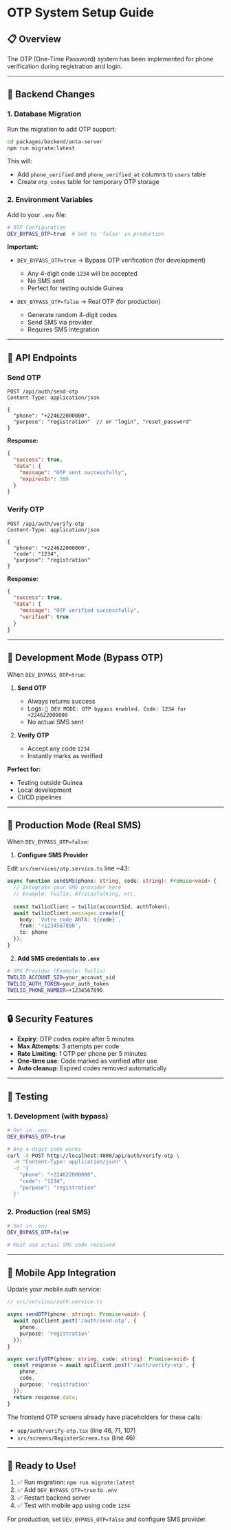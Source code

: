 # OTP System Setup Guide

## 📋 Overview

The OTP (One-Time Password) system has been implemented for phone verification during registration and login.

---

## 🔧 Backend Changes

### **1. Database Migration**

Run the migration to add OTP support:

```bash
cd packages/backend/anta-server
npm run migrate:latest
```

This will:
- Add `phone_verified` and `phone_verified_at` columns to `users` table
- Create `otp_codes` table for temporary OTP storage

### **2. Environment Variables**

Add to your `.env` file:

```bash
# OTP Configuration
DEV_BYPASS_OTP=true  # Set to 'false' in production
```

**Important:**
- `DEV_BYPASS_OTP=true` → Bypass OTP verification (for development)
  - Any 4-digit code `1234` will be accepted
  - No SMS sent
  - Perfect for testing outside Guinea
  
- `DEV_BYPASS_OTP=false` → Real OTP (for production)
  - Generate random 4-digit codes
  - Send SMS via provider
  - Requires SMS integration

---

## 📱 API Endpoints

### **Send OTP**

```http
POST /api/auth/send-otp
Content-Type: application/json

{
  "phone": "+224622000000",
  "purpose": "registration"  // or "login", "reset_password"
}
```

**Response:**
```json
{
  "success": true,
  "data": {
    "message": "OTP sent successfully",
    "expiresIn": 300
  }
}
```

### **Verify OTP**

```http
POST /api/auth/verify-otp
Content-Type: application/json

{
  "phone": "+224622000000",
  "code": "1234",
  "purpose": "registration"
}
```

**Response:**
```json
{
  "success": true,
  "data": {
    "message": "OTP verified successfully",
    "verified": true
  }
}
```

---

## 🎯 Development Mode (Bypass OTP)

When `DEV_BYPASS_OTP=true`:

1. **Send OTP**
   - Always returns success
   - Logs: `🔧 DEV MODE: OTP bypass enabled. Code: 1234 for +224622000000`
   - No actual SMS sent

2. **Verify OTP**
   - Accept any code `1234`
   - Instantly marks as verified

**Perfect for:**
- Testing outside Guinea
- Local development
- CI/CD pipelines

---

## 🚀 Production Mode (Real SMS)

When `DEV_BYPASS_OTP=false`:

1. **Configure SMS Provider**

Edit `src/services/otp.service.ts` line ~43:

```typescript
async function sendSMS(phone: string, code: string): Promise<void> {
  // Integrate your SMS provider here
  // Example: Twilio, AfricasTalking, etc.
  
  const twilioClient = twilio(accountSid, authToken);
  await twilioClient.messages.create({
    body: `Votre code ANTA: ${code}`,
    from: '+1234567890',
    to: phone
  });
}
```

2. **Add SMS credentials to `.env`**

```bash
# SMS Provider (Example: Twilio)
TWILIO_ACCOUNT_SID=your_account_sid
TWILIO_AUTH_TOKEN=your_auth_token
TWILIO_PHONE_NUMBER=+1234567890
```

---

## 🔒 Security Features

- **Expiry**: OTP codes expire after 5 minutes
- **Max Attempts**: 3 attempts per code
- **Rate Limiting**: 1 OTP per phone per 5 minutes
- **One-time use**: Code marked as verified after use
- **Auto cleanup**: Expired codes removed automatically

---

## 🧪 Testing

### **1. Development (with bypass)**

```bash
# Set in .env
DEV_BYPASS_OTP=true

# Any 4-digit code works
curl -X POST http://localhost:4000/api/auth/verify-otp \
  -H "Content-Type: application/json" \
  -d '{
    "phone": "+224622000000",
    "code": "1234",
    "purpose": "registration"
  }'
```

### **2. Production (real SMS)**

```bash
# Set in .env
DEV_BYPASS_OTP=false

# Must use actual SMS code received
```

---

## 📝 Mobile App Integration

Update your mobile auth service:

```typescript
// src/services/auth.service.ts

async sendOTP(phone: string): Promise<void> {
  await apiClient.post('/auth/send-otp', {
    phone,
    purpose: 'registration'
  });
}

async verifyOTP(phone: string, code: string): Promise<void> {
  const response = await apiClient.post('/auth/verify-otp', {
    phone,
    code,
    purpose: 'registration'
  });
  return response.data;
}
```

The frontend OTP screens already have placeholders for these calls:
- `app/auth/verify-otp.tsx` (line 46, 71, 107)
- `src/screens/RegisterScreen.tsx` (line 46)

---

## 🎉 Ready to Use!

1. ✅ Run migration: `npm run migrate:latest`
2. ✅ Add `DEV_BYPASS_OTP=true` to `.env`
3. ✅ Restart backend server
4. ✅ Test with mobile app using code `1234`

For production, set `DEV_BYPASS_OTP=false` and configure SMS provider.
